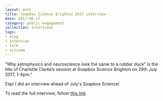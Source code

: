 ```yaml
---
layout: post
title: Soapbox Science Brighton 2017 interview
date: 2017-06-17
category: public engagement
collection: interviews
tags:
- blog
- interview
- talk
- scicomm
---
```


“Why astrophysics and neuroscience look the same to a rubber duck” is the title of Charlotte Clarke’s session at Soapbox Science Brighton on 29th July 2017, 1-4pm."

Eep! I did an interview ahead of July's Soapbox Science! 

To read the full interview, follow [this link](http://soapboxscience.org/science-creative-endeavour-meet-charlotte-clarke/)

